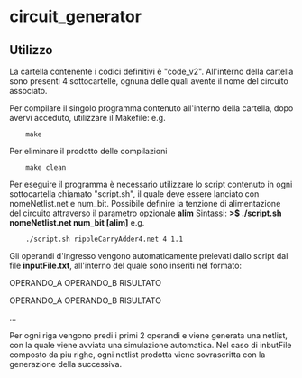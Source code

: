 # circuit_generator

## Utilizzo
La cartella contenente i codici definitivi è "code_v2". All'interno della cartella sono presenti 4 sottocartelle, ognuna delle quali avente il nome del circuito associato.

Per compilare il singolo programma contenuto all'interno della cartella, dopo avervi acceduto, utilizzare il Makefile:
e.g.
```
    make
```
Per eliminare il prodotto delle compilazioni 
```
    make clean
```
Per eseguire il programma è necessario utilizzare lo script contenuto in ogni sottocartella chiamato "script.sh", il quale deve essere lanciato con nomeNetlist.net e num_bit. Possibile definire la tenzione di alimentazione del circuito attraverso il parametro opzionale **alim**
Sintassi:
**>$ ./script.sh nomeNetlist.net num_bit [alim]**
e.g.
```
    ./script.sh rippleCarryAdder4.net 4 1.1
```

Gli operandi d'ingresso vengono automaticamente prelevati dallo script dal file **inputFile.txt**, all'interno del quale sono inseriti nel formato: 

OPERANDO_A OPERANDO_B RISULTATO

OPERANDO_A OPERANDO_B RISULTATO

...
    
Per ogni riga vengono predi i primi 2 operandi e viene generata una netlist, con la quale viene avviata una simulazione automatica. Nel caso di inbutFile composto da piu righe, ogni netlist prodotta viene sovrascritta con la generazione della successiva.
